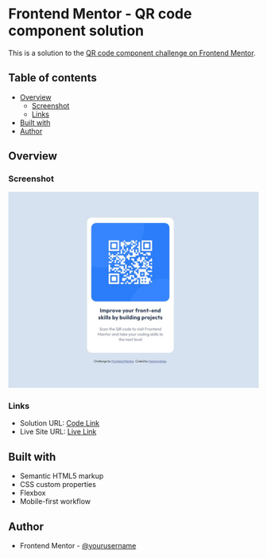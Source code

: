 # Frontend Mentor - QR code component solution

This is a solution to the [QR code component challenge on Frontend Mentor](https://www.frontendmentor.io/challenges/qr-code-component-iux_sIO_H). 

## Table of contents

- [Overview](#overview)
  - [Screenshot](#screenshot)
  - [Links](#links)
- [Built with](#built-with)
- [Author](#author)


## Overview

### Screenshot

![](./screenshots/preview.jpg)

### Links

- Solution URL: [Code Link](https://github.com/HamnaIshaq/QR-Code-Component)
- Live Site URL: [Live Link](https://hamnaishaq.github.io/QR-Code-Component/)

## Built with

- Semantic HTML5 markup
- CSS custom properties
- Flexbox
- Mobile-first workflow

## Author

- Frontend Mentor - [@yourusername](https://www.frontendmentor.io/profile/HamnaIshaq)

